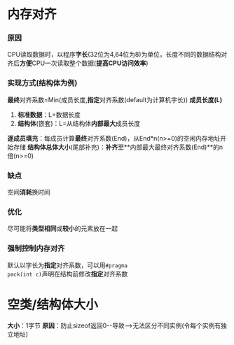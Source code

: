 # 内存对齐
### 原因
CPU读取数据时，以程序**字长**(32位为4,64位为8)为单位，长度不同的数据结构对齐后**方便**CPU一次读取整个数据(**提高CPU访问效率**)
### 实现方式(结构体为例)
**最终**对齐系数=Min(成员长度,**指定**对齐系数(default为计算机字长))
**成员长度(L)**
1. **标准数据**：L=数据长度
2. **结构体**(嵌套)：L=从结构体**内部最大**成员长度

**逐成员填充**：每成员计算**最终**对齐系数(End)，从End\*n(n>=0)的空闲内存地址开始存储
**结构体总体大小**(尾部补充)：**补齐**至**内部最大最终对齐系数(End)**的n倍(n>=0)

### 缺点
空间**消耗**换时间

### 优化
尽可能将**类型相同**或**较小**的元素放在一起

### 强制控制内存对齐
默认以字长为**指定**对齐系数，可以用<code>#pragma pack(int c)</code>声明在结构前修改**指定**对齐系数

# 空类/结构体大小
**大小**：1字节
**原因**：防止sizeof返回0--导致-->无法区分不同实例(令每个实例有独立地址)
